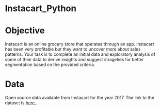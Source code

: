 # Instacart_Python


# Objective

Instacart is an online grocery store that operates through an app.  Instacart has been very profitable but they want to uncover more about sales patterns.  Your task is to complete an initial data and exploratory analysis of some of their data to derive insights and suggest strageties for better segmentation based on the provided criteria.


# Data

Open source data available from Instacart for the year 2017.  The link to the dataset is [here.](https://www.instacart.com/datasets/grocery-shopping-2017).
